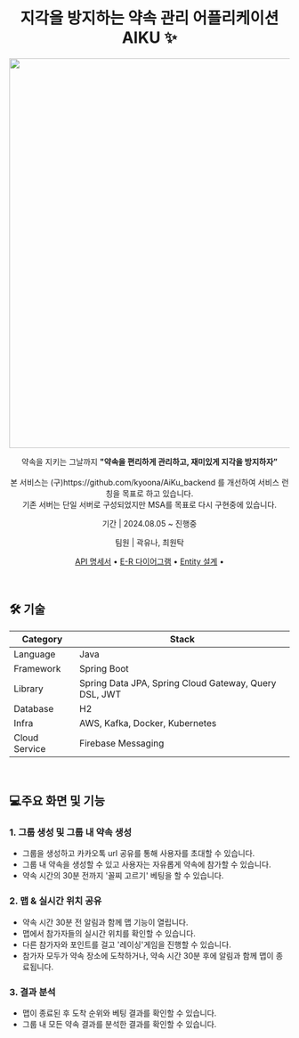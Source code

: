 <h1 align="center" style="font-weight: bold;">지각을 방지하는 약속 관리 어플리케이션 AIKU ✨</h1>
<p align="center">
  <img align='center' src='https://github.com/user-attachments/assets/d14b7984-07a7-47f5-9b0c-0453487fa9dd' width="700"/></img>
</p>
<p align="center">
  약속을 지키는 그날까지 <b>"약속을 편리하게 관리하고, 재미있게 지각을 방지하자”</b></br></br>
  본 서비스는 (구)https://github.com/kyoona/AiKu_backend 를 개선하여 서비스 런칭을 목표로 하고 있습니다.</br>
  기존 서버는 단일 서버로 구성되었지만 MSA를 목표로 다시 구현중에 있습니다.
</p>
<p align="center">기간 | 2024.08.05 ~ 진행중</p>
<p align="center">팀원 | 곽유나, 최원탁</p>

<p align="center">
 <a href="">API 명세서</a> • 
  <a href="">E-R 다이어그램</a> • 
  <a href="">Entity 설계</a> • 
</p>
<br/>

<h2 id="technologies">🛠️ 기술</h2>

| Category | Stack |
| --- | --- |
| Language | Java |
| Framework | Spring Boot |
| Library | Spring Data JPA, Spring Cloud Gateway, Query DSL, JWT |
| Database | H2 |
| Infra | AWS, Kafka, Docker, Kubernetes |
| Cloud Service | Firebase Messaging |

</br>
<h2>💻주요 화면 및 기능</h2>

### 1. 그룹 생성 및 그룹 내 약속 생성
- 그룹을 생성하고 카카오톡 url 공유를 통해 사용자를 초대할 수 있습니다.
- 그룹 내 약속을 생성할 수 있고 사용자는 자유롭게 약속에 참가할 수 있습니다.
- 약속 시간의 30분 전까지 '꼴찌 고르기' 베팅을 할 수 있습니다.

### 2. 맵 & 실시간 위치 공유
- 약속 시간 30분 전 알림과 함께 맵 기능이 열립니다.
- 맵에서 참가자들의 실시간 위치를 확인할 수 있습니다.
- 다른 참가자와 포인트를 걸고 '레이싱'게임을 진행할 수 있습니다.
- 참가자 모두가 약속 장소에 도착하거나, 약속 시간 30분 후에 알림과 함께 맵이 종료됩니다.

### 3. 결과 분석
- 맵이 종료된 후 도착 순위와 베팅 결과를 확인할 수 있습니다.
- 그룹 내 모든 약속 결과를 분석한 결과를 확인할 수 있습니다.



